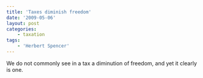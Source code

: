 ```yaml
---
title: 'Taxes diminish freedom'
date: '2009-05-06'
layout: post
categories:
    - taxation
tags:
    - 'Herbert Spencer'
---
```


We do not commonly see in a tax a diminution of freedom, and yet it clearly is one.